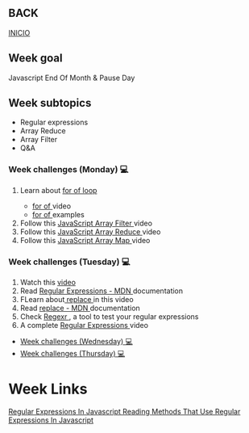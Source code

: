 ## BACK
<a href="https://github.com/Lesdith/core-code-from-scratch-readme"> INICIO </a>

<H2>Week goal</H2>
Javascript End Of Month & Pause Day
<H2>Week subtopics</H2>
<ul>
   <li> Regular expressions</li>
   <li> Array Reduce</li>
   <li> Array Filter </li>
   <li> Q&A </li>
</ul>
 
 ### Week challenges (Monday) 💻
 <ol>
 <li>Learn about 
<a href="https://developer.mozilla.org/en-US/docs/Web/JavaScript/Reference/Statements/for...of">for of loop</a>
 </li>
 <ul>
   <li> <a href="https://www.youtube.com/watch?v=c5a4sNshBA4">for of </a> video</li>
     <li> <a href="https://www.w3schools.com/js/js_loop_forof.asp">for of </a> examples</li>
   </ul>
  <li>Follow this
  <a href="https://www.youtube.com/watch?v=4_iT6EGkQfk"> JavaScript Array Filter  </a> video
  </li>
   <li>Follow this
  <a href="https://www.youtube.com/watch?v=g1C40tDP0Bk"> JavaScript Array Reduce  </a> video
  </li>
     <li>Follow this
  <a href="https://www.youtube.com/watch?v=G3BS3sh3D8Q"> JavaScript Array Map  </a> video
  </li>
</ol>


 
 ### Week challenges (Tuesday) 💻
<ol>
 <li>Watch this <a href="https://www.youtube.com/watch?v=sXQxhojSdZM">video</a></li>
 <li>Read <a href="https://developer.mozilla.org/en-US/docs/Web/JavaScript/Guide/Regular_Expressions"> Regular Expressions - MDN </a> documentation  </li>
 <li>FLearn about<a href="https://www.youtube.com/watch?v=ZYPqPoijCAQ&t=176s"> replace  </a> in this video</li>
 <li>Read <a href="https://developer.mozilla.org/en-US/docs/Web/JavaScript/Reference/Global_Objects/String/replace"> replace - MDN </a> documentation </li>
 <li>Check <a href="https://regexr.com/">  Regexr </a> , a tool to test your regular expressions</li>
 <li>A complete <a href="https://www.youtube.com/watch?v=rhzKDrUiJVk"> Regular Expressions  </a> video</li>
</ol>

 
 
 <ul>
  <li><a href="https://github.com/Lesdith/core-code-from-scratch-readme/blob/main/Weeks/Week%204%20End%20of%20month%20%26%20pause%20day/Week%20challenges%20(Wednesday).md">Week challenges (Wednesday) 💻</a> </li>
  <li><a href="https://github.com/Lesdith/core-code-from-scratch-readme/blob/main/Weeks/Week%204%20End%20of%20month%20&%20pause%20day/Week%20challenges%20(Thursday).md">Week challenges (Thursday) 💻 </a> </li> 
</ul> 

 
  
# Week Links
<a href="https://blog.bitsrc.io/a-beginners-guide-to-regular-expressions-regex-in-javascript-9c58feb27eb4"> Regular Expressions In Javascript Reading </a>
<a href="https://blog.alexdevero.com/regular-expressions-javascript/"> Methods That Use Regular Expressions In Javascript </a>
 

